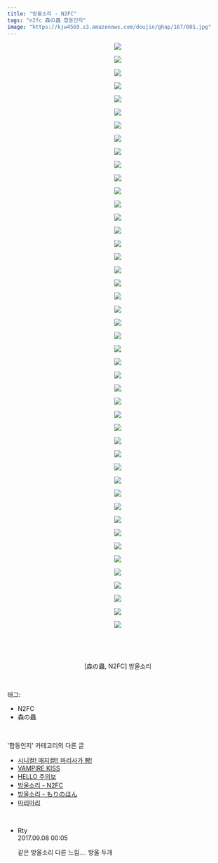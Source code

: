 ```yaml
---
title: "방울소리 - N2FC"
tags: "n2fc 森の蟲 합동인지"
image: "https://kjw4569.s3.amazonaws.com/doujin/ghap/167/001.jpg"
---
```

<div class="article">
<p style="text-align: center; clear: none; float: none;"><img src="{{ site.imgserver3 }}/ghap/167/001.jpg"/></p>
<p style="text-align: center; clear: none; float: none;"><img src="{{ site.imgserver3 }}/ghap/167/002.jpg"/></p>
<p style="text-align: center; clear: none; float: none;"><img src="{{ site.imgserver3 }}/ghap/167/003.jpg"/></p>
<p style="text-align: center; clear: none; float: none;"><img src="{{ site.imgserver3 }}/ghap/167/004.jpg"/></p>
<p style="text-align: center; clear: none; float: none;"><img src="{{ site.imgserver3 }}/ghap/167/005.jpg"/></p>
<p style="text-align: center; clear: none; float: none;"><img src="{{ site.imgserver3 }}/ghap/167/006.jpg"/></p>
<p style="text-align: center; clear: none; float: none;"><img src="{{ site.imgserver3 }}/ghap/167/007.jpg"/></p>
<p style="text-align: center; clear: none; float: none;"><img src="{{ site.imgserver3 }}/ghap/167/008.jpg"/></p>
<p style="text-align: center; clear: none; float: none;"><img src="{{ site.imgserver3 }}/ghap/167/009.jpg"/></p>
<p style="text-align: center; clear: none; float: none;"><img src="{{ site.imgserver3 }}/ghap/167/010.jpg"/></p>
<p style="text-align: center; clear: none; float: none;"><img src="{{ site.imgserver3 }}/ghap/167/011.jpg"/></p>
<p style="text-align: center; clear: none; float: none;"><img src="{{ site.imgserver3 }}/ghap/167/012.jpg"/></p>
<p style="text-align: center; clear: none; float: none;"><img src="{{ site.imgserver3 }}/ghap/167/013.jpg"/></p>
<p style="text-align: center; clear: none; float: none;"><img src="{{ site.imgserver3 }}/ghap/167/014.jpg"/></p>
<p style="text-align: center; clear: none; float: none;"><img src="{{ site.imgserver3 }}/ghap/167/015.jpg"/></p>
<p style="text-align: center; clear: none; float: none;"><img src="{{ site.imgserver3 }}/ghap/167/016.jpg"/></p>
<p style="text-align: center; clear: none; float: none;"><img src="{{ site.imgserver3 }}/ghap/167/017.jpg"/></p>
<p style="text-align: center; clear: none; float: none;"><img src="{{ site.imgserver3 }}/ghap/167/018.jpg"/></p>
<p style="text-align: center; clear: none; float: none;"><img src="{{ site.imgserver3 }}/ghap/167/019.jpg"/></p>
<p style="text-align: center; clear: none; float: none;"><img src="{{ site.imgserver3 }}/ghap/167/020.jpg"/></p>
<p style="text-align: center; clear: none; float: none;"><img src="{{ site.imgserver3 }}/ghap/167/021.jpg"/></p>
<p style="text-align: center; clear: none; float: none;"><img src="{{ site.imgserver3 }}/ghap/167/022.jpg"/></p>
<p style="text-align: center; clear: none; float: none;"><img src="{{ site.imgserver3 }}/ghap/167/023.jpg"/></p>
<p style="text-align: center; clear: none; float: none;"><img src="{{ site.imgserver3 }}/ghap/167/024.jpg"/></p>
<p style="text-align: center; clear: none; float: none;"><img src="{{ site.imgserver3 }}/ghap/167/025.jpg"/></p>
<p style="text-align: center; clear: none; float: none;"><img src="{{ site.imgserver3 }}/ghap/167/026.jpg"/></p>
<p style="text-align: center; clear: none; float: none;"><img src="{{ site.imgserver3 }}/ghap/167/027.jpg"/></p>
<p style="text-align: center; clear: none; float: none;"><img src="{{ site.imgserver3 }}/ghap/167/028.jpg"/></p>
<p style="text-align: center; clear: none; float: none;"><img src="{{ site.imgserver3 }}/ghap/167/029.jpg"/></p>
<p style="text-align: center; clear: none; float: none;"><img src="{{ site.imgserver3 }}/ghap/167/030.jpg"/></p>
<p style="text-align: center; clear: none; float: none;"><img src="{{ site.imgserver3 }}/ghap/167/031.jpg"/></p>
<p style="text-align: center; clear: none; float: none;"><img src="{{ site.imgserver3 }}/ghap/167/032.jpg"/></p>
<p style="text-align: center; clear: none; float: none;"><img src="{{ site.imgserver3 }}/ghap/167/033.jpg"/></p>
<p style="text-align: center; clear: none; float: none;"><img src="{{ site.imgserver3 }}/ghap/167/034.jpg"/></p>
<p style="text-align: center; clear: none; float: none;"><img src="{{ site.imgserver3 }}/ghap/167/035.jpg"/></p>
<p style="text-align: center; clear: none; float: none;"><img src="{{ site.imgserver3 }}/ghap/167/036.jpg"/></p>
<p style="text-align: center; clear: none; float: none;"><img src="{{ site.imgserver3 }}/ghap/167/037.jpg"/></p>
<p style="text-align: center; clear: none; float: none;"><img src="{{ site.imgserver3 }}/ghap/167/038.jpg"/></p>
<p style="text-align: center; clear: none; float: none;"><img src="{{ site.imgserver3 }}/ghap/167/039.jpg"/></p>
<p style="text-align: center; clear: none; float: none;"><img src="{{ site.imgserver3 }}/ghap/167/040.jpg"/></p>
<p style="text-align: center; clear: none; float: none;"><img src="{{ site.imgserver3 }}/ghap/167/041.jpg"/></p>
<p style="text-align: center; clear: none; float: none;"><img src="{{ site.imgserver3 }}/ghap/167/042.jpg"/></p>
<p style="text-align: center; clear: none; float: none;"><img src="{{ site.imgserver3 }}/ghap/167/043.jpg"/></p>
<p style="text-align: center; clear: none; float: none;"><img src="{{ site.imgserver3 }}/ghap/167/044.jpg"/></p>
<p style="text-align: center; clear: none; float: none;"><img src="{{ site.imgserver3 }}/ghap/167/045.jpg"/></p>
<p><br/></p>
<p><br/></p>
<p style="text-align: center;"><span style="text-align: center;">[森の蟲, N2FC</span><span style="text-align: center;">] 방울소리</span></p>
</div><br/>
<div class="tagTrail">
<p>태그: </p>
<ul>
<li>N2FC</li>
<li>森の蟲</li>
</ul>
</div><br/>
<div class="another">
<p>'합동인지' 카테고리의 다른 글</p>
<ul>
<li><a href="/ghap_280">시니컬! 매지컬!! 마리사가 빵!</a></li>
<li><a href="/ghap_250">VAMPIRE KISS</a></li>
<li><a href="/ghap_170">HELLO 주의보</a></li>
<li><a href="/ghap_167">방울소리 - N2FC</a></li>
<li><a href="/ghap_166">방울소리 - もりのほん</a></li>
<li><a href="/ghap_35">마리마리</a></li>
</ul>
</div><br/>
<div class="cb_module cb_fluid">
<div class="cb_wrt cb_profile">
<div class="comment">
<ul>
<li class="cb_thumb_off" id="comment15078465">
<div class="cb_comment_area">
<div class="cb_info_area">
<div class="cb_section">
<span class="cb_nick_name">Rty</span>
</div>
<div class="cb_section">
<span class="cb_date">2017.09.08 00:05 </span>
</div>
</div>
<div class="cb_dsc_comment">
<p class="cb_dsc">
											같은 방울소리 다른 느낌.... 방울 두개
										</p>
</div>
</div></li>
</ul>
</div>
</div><!-- commentList close -->
</div><br/>
